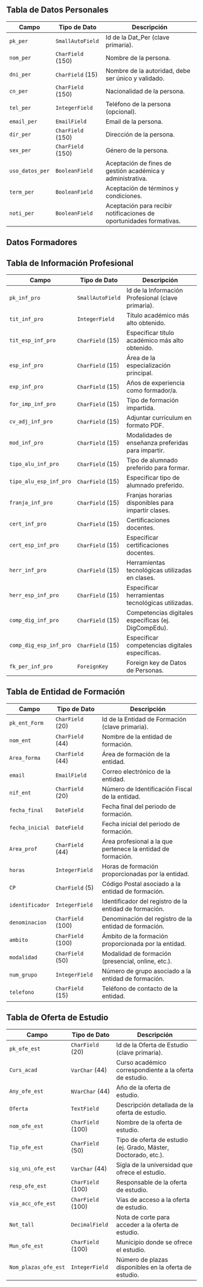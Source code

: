 

## Tabla de Datos Personales

| Campo            | Tipo de Dato        | Descripción                                                                                 |
|------------------|---------------------|---------------------------------------------------------------------------------------------|
| `pk_per`         | `SmallAutoField`    | Id de la Dat_Per (clave primaria).                                                          |
| `nom_per`        | `CharField` (150)   | Nombre de la persona.                                                                       |
| `dni_per`        | `CharField` (15)    | Nombre de la autoridad, debe ser único y validado.                                          |
| `cn_per`         | `CharField` (150)   | Nacionalidad de la persona.                                                                 |
| `tel_per`        | `IntegerField`      | Teléfono de la persona (opcional).                                                          |
| `email_per`      | `EmailField`        | Email de la persona.                                                                        |
| `dir_per`        | `CharField` (150)   | Dirección de la persona.                                                                    |
| `sex_per`        | `CharField` (150)   | Género de la persona.                                                                       |
| `uso_datos_per`  | `BooleanField`      | Aceptación de fines de gestión académica y administrativa.                                  |
| `term_per`       | `BooleanField`      | Aceptación de términos y condiciones.                                                       |
| `noti_per`       | `BooleanField`      | Aceptación para recibir notificaciones de oportunidades formativas.                         |



## Datos Formadores
## Tabla de Información Profesional

| Campo                     | Tipo de Dato       | Descripción                                                                                     |
|---------------------------|--------------------|-------------------------------------------------------------------------------------------------|
| `pk_inf_pro`              | `SmallAutoField`   | Id de la Información Profesional (clave primaria).                                              |
| `tit_inf_pro`             | `IntegerField`     | Título académico más alto obtenido.                                                             |
| `tit_esp_inf_pro`         | `CharField` (15)   | Especificar título académico más alto obtenido.                                                 |
| `esp_inf_pro`             | `CharField` (15)   | Área de la especialización principal.                                                           |
| `exp_inf_pro`             | `CharField` (15)   | Años de experiencia como formador/a.                                                            |
| `for_imp_inf_pro`         | `CharField` (15)   | Tipo de formación impartida.                                                                    |
| `cv_adj_inf_pro`          | `CharField` (15)   | Adjuntar currículum en formato PDF.                                                             |
| `mod_inf_pro`             | `CharField` (15)   | Modalidades de enseñanza preferidas para impartir.                                              |
| `tipo_alu_inf_pro`        | `CharField` (15)   | Tipo de alumnado preferido para formar.                                                         |
| `tipo_alu_esp_inf_pro`    | `CharField` (15)   | Especificar tipo de alumnado preferido.                                                         |
| `franja_inf_pro`          | `CharField` (15)   | Franjas horarias disponibles para impartir clases.                                              |
| `cert_inf_pro`            | `CharField` (15)   | Certificaciones docentes.                                                                       |
| `cert_esp_inf_pro`        | `CharField` (15)   | Especificar certificaciones docentes.                                                           |
| `herr_inf_pro`            | `CharField` (15)   | Herramientas tecnológicas utilizadas en clases.                                                 |
| `herr_esp_inf_pro`        | `CharField` (15)   | Especificar herramientas tecnológicas utilizadas.                                               |
| `comp_dig_inf_pro`        | `CharField` (15)   | Competencias digitales específicas (ej. DigCompEdu).                                            |
| `comp_dig_esp_inf_pro`    | `CharField` (15)   | Especificar competencias digitales específicas.                                                 |
| `fk_per_inf_pro`          | `ForeignKey`       | Foreign key de Datos de Personas.                                                               |


   ## Tabla de Entidad de Formación

| Campo                | Tipo de Dato      | Descripción                                                                              |
|----------------------|-------------------|------------------------------------------------------------------------------------------|
| `pk_ent_Form`        | `CharField` (20)  | Id de la Entidad de Formación (clave primaria).                                          |
| `nom_ent`            | `CharField` (44)  | Nombre de la entidad de formación.                                                       |
| `Area_forma`         | `CharField` (44)  | Área de formación de la entidad.                                                         |
| `email`              | `EmailField`      | Correo electrónico de la entidad.                                                        |
| `nif_ent`            | `CharField` (20)  | Número de Identificación Fiscal de la entidad.                                           |
| `fecha_final`        | `DateField`       | Fecha final del periodo de formación.                                                    |
| `fecha_inicial`      | `DateField`       | Fecha inicial del periodo de formación.                                                  |
| `Area_prof`          | `CharField` (44)  | Área profesional a la que pertenece la entidad de formación.                             |
| `horas`              | `IntegerField`    | Horas de formación proporcionadas por la entidad.                                        |
| `CP`                 | `CharField` (5)   | Código Postal asociado a la entidad de formación.                                        |
| `identificador`      | `IntegerField`    | Identificador del registro de la entidad de formación.                                   |
| `denominacion`       | `CharField` (100) | Denominación del registro de la entidad de formación.                                    |
| `ambito`             | `CharField` (100) | Ámbito de la formación proporcionada por la entidad.                                     |
| `modalidad`          | `CharField` (50)  | Modalidad de formación (presencial, online, etc.).                                       |
| `num_grupo`          | `IntegerField`    | Número de grupo asociado a la entidad de formación.                                      |
| `telefono`           | `CharField` (15)  | Teléfono de contacto de la entidad.


## Tabla de Oferta de Estudio

| Campo               | Tipo de Dato      | Descripción                                                                                |
|---------------------|-------------------|--------------------------------------------------------------------------------------------|
| `pk_ofe_est`        | `CharField` (20)  | Id de la Oferta de Estudio (clave primaria).                                               |
| `Curs_acad`         | `VarChar` (44)    | Curso académico correspondiente a la oferta de estudio.                                    |
| `Any_ofe_est`       | `NVarChar` (44)   | Año de la oferta de estudio.                                                               |
| `Oferta`            | `TextField`       | Descripción detallada de la oferta de estudio.                                             |
| `nom_ofe_est`       | `CharField` (100) | Nombre de la oferta de estudio.                                                            |
| `Tip_ofe_est`       | `CharField` (50)  | Tipo de oferta de estudio (ej. Grado, Máster, Doctorado, etc.).                             |
| `sig_uni_ofe_est`   | `VarChar` (44)    | Sigla de la universidad que ofrece el estudio.                                             |
| `resp_ofe_est`      | `CharField` (100) | Responsable de la oferta de estudio.                                                       |
| `via_acc_ofe_est`   | `CharField` (100) | Vías de acceso a la oferta de estudio.                                                     |
| `Not_tall`          | `DecimalField`    | Nota de corte para acceder a la oferta de estudio.                                         |
| `Mun_ofe_est`       | `CharField` (100) | Municipio donde se ofrece el estudio.                                                      |
| `Nom_plazas_ofe_est`| `IntegerField`    | Número de plazas disponibles en la oferta de estudio.                                      |

